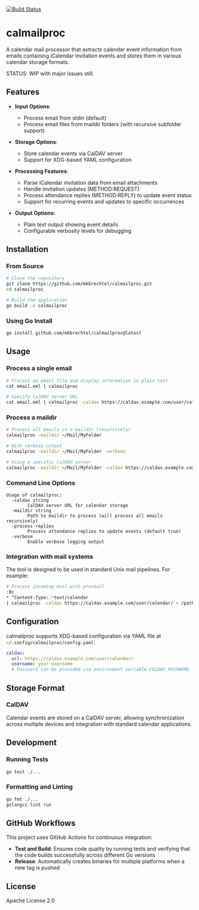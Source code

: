 [![Build Status](https://github.com/mkbrechtel/calmailproc/actions/workflows/test-build.yml/badge.svg)](https://github.com/mkbrechtel/calmailproc/actions/workflows/test-build.yml)

# calmailproc

A calendar mail processor that extracts calendar event information from emails containing iCalendar invitation events and stores them in various calendar storage formats.

STATUS: WIP with major issues still.

## Features

- **Input Options**:
  - Process email from stdin (default)
  - Process email files from maildir folders (with recursive subfolder support)
  
- **Storage Options**:
  - Store calendar events via CalDAV server
  - Support for XDG-based YAML configuration

- **Processing Features**:
  - Parse iCalendar invitation data from email attachments
  - Handle invitation updates (METHOD:REQUEST)
  - Process attendance replies (METHOD:REPLY) to update event status
  - Support for recurring events and updates to specific occurrences
  
- **Output Options**:
  - Plain text output showing event details
  - Configurable verbosity levels for debugging
  
## Installation

### From Source

```bash
# Clone the repository
git clone https://github.com/mkbrechtel/calmailproc.git
cd calmailproc

# Build the application
go build -o calmailproc
```

### Using Go Install

```bash
go install github.com/mkbrechtel/calmailproc@latest
```

## Usage

### Process a single email

```bash
# Process an email file and display information in plain text
cat email.eml | calmailproc

# Specify CalDAV server URL
cat email.eml | calmailproc -caldav https://caldav.example.com/user/calendar/
```

### Process a maildir

```bash
# Process all emails in a maildir (recursively)
calmailproc -maildir ~/Mail/MyFolder

# With verbose output
calmailproc -maildir ~/Mail/MyFolder -verbose

# Using a specific CalDAV server
calmailproc -maildir ~/Mail/MyFolder -caldav https://caldav.example.com/user/calendar/
```

### Command Line Options

```
Usage of calmailproc:
  -caldav string
        CalDAV server URL for calendar storage
  -maildir string
        Path to maildir to process (will process all emails recursively)
  -process-replies
        Process attendance replies to update events (default true)
  -verbose
        Enable verbose logging output
```

### Integration with mail systems

The tool is designed to be used in standard Unix mail pipelines. For example:

```bash
# Process incoming mail with procmail
:0c
* ^Content-Type:.*text/calendar
| calmailproc -caldav https://caldav.example.com/user/calendar/ > /path/to/logs/calendar.log
```

## Configuration

calmailproc supports XDG-based configuration via YAML file at `~/.config/calmailproc/config.yaml`:

```yaml
caldav:
  url: https://caldav.example.com/user/calendar/
  username: your-username
  # Password can be provided via environment variable CALDAV_PASSWORD
```

## Storage Format

### CalDAV

Calendar events are stored on a CalDAV server, allowing synchronization across multiple devices and integration with standard calendar applications.

## Development

### Running Tests

```bash
go test ./...
```

### Formatting and Linting

```bash
go fmt ./...
golangci-lint run
```

## GitHub Workflows

This project uses GitHub Actions for continuous integration:

- **Test and Build**: Ensures code quality by running tests and verifying that the code builds successfully across different Go versions
- **Release**: Automatically creates binaries for multiple platforms when a new tag is pushed

## License

Apache License 2.0
